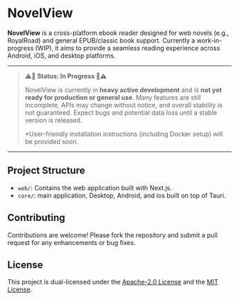 # NovelView

**NovelView** is a cross-platform ebook reader designed for web novels (e.g., RoyalRoad) and general EPUB/classic book support. Currently a work-in-progress (WIP), it aims to provide a seamless reading experience across Android, iOS, and desktop platforms.

---

> **⚠️🚧 Status: In Progress 🚧⚠️**
>
> NovelView is currently in **heavy active development** and is **not yet ready for production or general use**. Many features are still incomplete, APIs may change without notice, and overall stability is not guaranteed. Expect bugs and potential data loss until a stable version is released.
>
> \*User-friendly installation instructions (including Docker setup) will be provided soon.

---

## Project Structure

-  `web/`: Contains the web application built with Next.js.
-  `core/`: main application, Desktop, Android, and ios built on top of Tauri.

## Contributing

Contributions are welcome! Please fork the repository and submit a pull request for any enhancements or bug fixes.

## License

This project is dual-licensed under the [Apache-2.0 License](LICENSE-APACHE-2.0) and the [MIT License](LICENSE-MIT).
